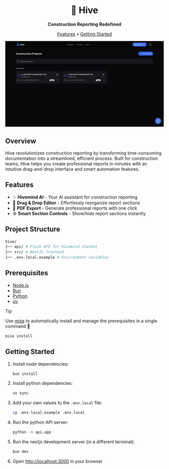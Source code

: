 <div align="center">
  <h1>🐝 Hive</h1>
  <p><strong>Construction Reporting Redefined</strong></p>

  <p>
    <a href="#features">Features</a> •
    <a href="#getting-started">Getting Started</a>
  </p>

  <img src="./public/images/dash.jpg" alt="Hive Dashboard" width="800" />
</div>

## Overview

Hive revolutionizes construction reporting by transforming time-consuming documentation into a streamlined, efficient process. Built for construction teams, Hive helps you create professional reports in minutes with an intuitive drag-and-drop interface and smart automation features.

## Features

- ✨ **Hivemind AI** - Your AI assistant for construction reporting
- 🎯 **Drag & Drop Editor** - Effortlessly reorganize report sections
- 📑 **PDF Export** - Generate professional reports with one click
- ⚙️ **Smart Section Controls** - Show/hide report sections instantly

## Project Structure

```sh
hive/
├── api/ # Flask API for Hivemind Chatbot
├── src/ # NextJS frontend
├── .env.local.example # Environment variables
```

## Prerequisites

- [Node.js](https://nodejs.org)
- [Bun](https://bun.sh)
- [Python](https://www.python.org)
- [uv](https://docs.astral.sh/uv)

> [!TIP]
> Use [mise](https://mise.jdx.dev) to automatically install and manage the prerequisites in a single command 🚀
>
> ```sh
> mise install
> ```

## Getting Started

1. Install node dependencies:

   ```sh
   bun install
   ```

2. Install python dependencies:

   ```sh
   uv sync
   ```

3. Add your own values to the `.env.local` file:

   ```sh
   cp .env.local.example .env.local
   ```

4. Run the python API server:

   ```sh
   python -m api.app
   ```

5. Run the nextjs development server (in a different terminal):

   ```sh
   bun dev
   ```

6. Open [http://localhost:3000](http://localhost:3000) in your browser
